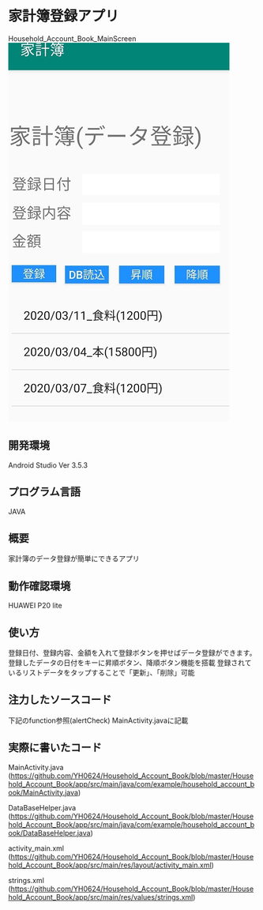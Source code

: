 # 家計簿登録アプリ
 Household_Account_Book_MainScreen <br>
 <img src="https://github.com/YH0624/Household_Account_Book/blob/master/MainScreen.jpg" >
## 開発環境<br>
 Android Studio Ver 3.5.3

## プログラム言語<br>
   JAVA
 
## 概要<br>
 家計簿のデータ登録が簡単にできるアプリ
 
## 動作確認環境<br>
 HUAWEI P20 lite
 
## 使い方<br>
登録日付、登録内容、金額を入れて登録ボタンを押せばデータ登録ができます。
登録したデータの日付をキーに昇順ボタン、降順ボタン機能を搭載
登録されているリストデータをタップすることで「更新」、「削除」可能
 
## 注力したソースコード<br>
 下記のfunction参照(alertCheck) 
 MainActivity.javaに記載 
  
## 実際に書いたコード
MainActivity.java (https://github.com/YH0624/Household_Account_Book/blob/master/Household_Account_Book/app/src/main/java/com/example/household_account_book/MainActivity.java)

DataBaseHelper.java (https://github.com/YH0624/Household_Account_Book/blob/master/Household_Account_Book/app/src/main/java/com/example/household_account_book/DataBaseHelper.java)

activity_main.xml
(https://github.com/YH0624/Household_Account_Book/blob/master/Household_Account_Book/app/src/main/res/layout/activity_main.xml)

strings.xml 
(https://github.com/YH0624/Household_Account_Book/blob/master/Household_Account_Book/app/src/main/res/values/strings.xml)

